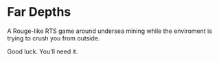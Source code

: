 # Far Depths

A Rouge-like RTS game around undersea mining while the enviroment is trying to crush you from outside.

Good luck. You'll need it.